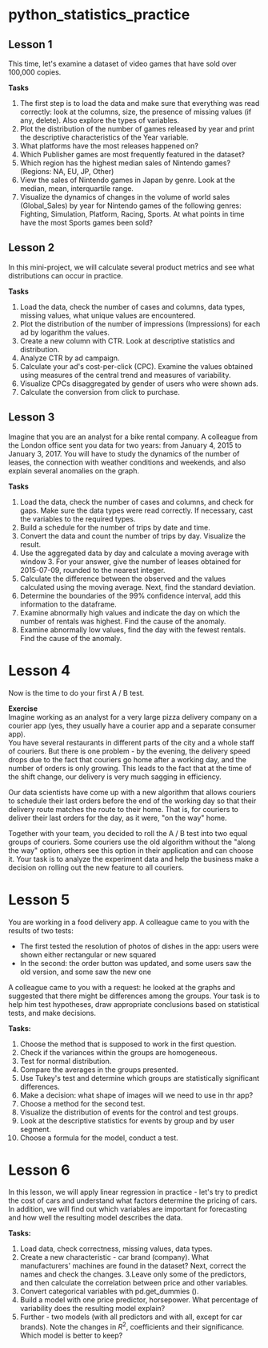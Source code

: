 # python_statistics_practice

## Lesson 1
This time, let's examine a dataset of video games that have sold over 100,000 copies.    

**Tasks**    
1. The first step is to load the data and make sure that everything was read correctly: look at the columns, size, the presence of missing values (if any, delete). Also explore the types of variables.   
2. Plot the distribution of the number of games released by year and print the descriptive characteristics of the Year variable.   
3. What platforms have the most releases happened on?    
4. Which Publisher games are most frequently featured in the dataset?    
5. Which region has the highest median sales of Nintendo games? (Regions: NA, EU, JP, Other)    
6. View the sales of Nintendo games in Japan by genre. Look at the median, mean, interquartile range.    
7. Visualize the dynamics of changes in the volume of world sales (Global_Sales) by year for Nintendo games of the following genres: Fighting, Simulation, Platform, Racing, Sports. At what points in time have the most Sports games been sold?    

## Lesson 2    
In this mini-project, we will calculate several product metrics and see what distributions can occur in practice.    

**Tasks**    
1. Load the data, check the number of cases and columns, data types, missing values, what unique values are encountered.    
2. Plot the distribution of the number of impressions (Impressions) for each ad by logarithm the values.    
3. Create a new column with CTR. Look at descriptive statistics and distribution.    
4. Analyze CTR by ad campaign.    
5. Calculate your ad's cost-per-click (CPC). Examine the values obtained using measures of the central trend and measures of variability.    
6. Visualize CPCs disaggregated by gender of users who were shown ads.    
7. Calculate the conversion from click to purchase.    

## Lesson 3    
Imagine that you are an analyst for a bike rental company. A colleague from the London office sent you data for two years: from January 4, 2015 to January 3, 2017. You will have to study the dynamics of the number of leases, the connection with weather conditions and weekends, and also explain several anomalies on the graph.    

**Tasks**  
1. Load the data, check the number of cases and columns, and check for gaps. Make sure the data types were read correctly. If necessary, cast the variables to the required types.     
2. Build a schedule for the number of trips by date and time.    
3. Convert the data and count the number of trips by day. Visualize the result.    
4. Use the aggregated data by day and calculate a moving average with window 3. For your answer, give the number of leases obtained for 2015-07-09, rounded to the nearest integer.    
5. Calculate the difference between the observed and the values calculated using the moving average. Next, find the standard deviation.    
6. Determine the boundaries of the 99% confidence interval, add this information to the dataframe.    
7. Examine abnormally high values and indicate the day on which the number of rentals was highest. Find the cause of the anomaly.    
8. Examine abnormally low values, find the day with the fewest rentals. Find the cause of the anomaly.     

 # Lesson 4    
Now is the time to do your first A / B test.    

**Exercise**    
Imagine working as an analyst for a very large pizza delivery company on a courier app (yes, they usually have a courier app and a separate consumer app).    
You have several restaurants in different parts of the city and a whole staff of couriers. But there is one problem - by the evening, the delivery speed drops due to the fact that couriers go home after a working day, and the number of orders is only growing. This leads to the fact that at the time of the shift change, our delivery is very much sagging in efficiency.    

Our data scientists have come up with a new algorithm that allows couriers to schedule their last orders before the end of the working day so that their delivery route matches the route to their home. That is, for couriers to deliver their last orders for the day, as it were, "on the way" home.    

Together with your team, you decided to roll the A / B test into two equal groups of couriers. Some couriers use the old algorithm without the "along the way" option, others see this option in their application and can choose it. Your task is to analyze the experiment data and help the business make a decision on rolling out the new feature to all couriers.   

# Lesson 5    
You are working in a food delivery app. A colleague came to you with the results of two tests:    

* The first tested the resolution of photos of dishes in the app: users were shown either rectangular or new squared    
* In the second: the order button was updated, and some users saw the old version, and some saw the new one    

A colleague came to you with a request: he looked at the graphs and suggested that there might be differences among the groups. Your task is to help him test hypotheses, draw appropriate conclusions based on statistical tests, and make decisions.    

**Tasks:**    
1. Choose the method that is supposed to work in the first question.    
2. Check if the variances within the groups are homogeneous.    
3. Test for normal distribution.    
4. Compare the averages in the groups presented.    
5. Use Tukey's test and determine which groups are statistically significant differences.    
6. Make a decision: what shape of images will we need to use in thr app?     
7. Choose a method for the second test.    
8. Visualize the distribution of events for the control and test groups.    
9. Look at the descriptive statistics for events by group and by user segment.    
10. Choose a formula for the model, conduct a test.    

# Lesson 6    
In this lesson, we will apply linear regression in practice - let's try to predict the cost of cars and understand what factors determine the pricing of cars. In addition, we will find out which variables are important for forecasting and how well the resulting model describes the data.    

**Tasks:**    
1. Load data, check correctness, missing values, data types.    
2. Create a new characteristic - car brand (company). What manufacturers' machines are found in the dataset? Next, correct the names and check the changes.  3.Leave only some of the predictors, and then calculate the correlation between price and other variables.    
4. Convert categorical variables with pd.get_dummies ().    
5. Build a model with one price predictor, horsepower. What percentage of variability does the resulting model explain?        
6. Further - two models (with all predictors and with all, except for car brands). Note the changes in $R^2$, coefficients and their significance. Which model is better to keep?    
